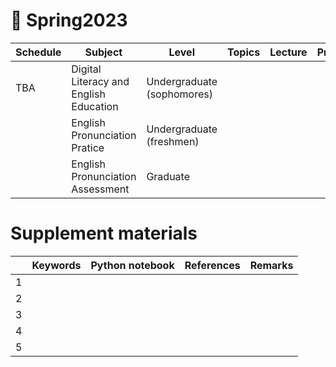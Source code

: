 # 🐤 Spring2023


|Schedule|Subject|Level|Topics|Lecture|Practice|
|---|---|---|---|---|---|
| TBA  | Digital Literacy and English Education   | Undergraduate (sophomores)  |   |   |   |
|   | English Pronunciation Pratice  | Undergraduate (freshmen)   |   |   |   |
|   | English Pronunciation Assessment  | Graduate   |   |   |   |

# Supplement materials

|   |Keywords|Python notebook|References|Remarks|
|---|---|---|---|---|
| 1  |   |   |   |   |
| 2  |   |   |   |   |
| 3  |   |   |   |   |
| 4  |   |   |   |   |
| 5  |   |   |   |   |
